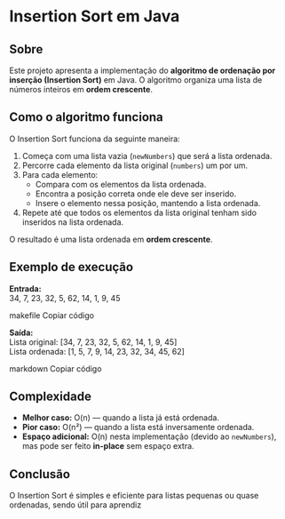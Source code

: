 # Insertion Sort em Java

## Sobre

Este projeto apresenta a implementação do **algoritmo de ordenação por inserção (Insertion Sort)** em Java. O algoritmo organiza uma lista de números inteiros em **ordem crescente**.

## Como o algoritmo funciona

O Insertion Sort funciona da seguinte maneira:

1. Começa com uma lista vazia (`newNumbers`) que será a lista ordenada.
2. Percorre cada elemento da lista original (`numbers`) um por um.
3. Para cada elemento:
   - Compara com os elementos da lista ordenada.
   - Encontra a posição correta onde ele deve ser inserido.
   - Insere o elemento nessa posição, mantendo a lista ordenada.
4. Repete até que todos os elementos da lista original tenham sido inseridos na lista ordenada.

O resultado é uma lista ordenada em **ordem crescente**.

## Exemplo de execução

**Entrada:**  
34, 7, 23, 32, 5, 62, 14, 1, 9, 45

makefile
Copiar código

**Saída:**  
Lista original: [34, 7, 23, 32, 5, 62, 14, 1, 9, 45]  
Lista ordenada: [1, 5, 7, 9, 14, 23, 32, 34, 45, 62]

markdown
Copiar código

## Complexidade

- **Melhor caso:** O(n) — quando a lista já está ordenada.
- **Pior caso:** O(n²) — quando a lista está inversamente ordenada.
- **Espaço adicional:** O(n) nesta implementação (devido ao `newNumbers`), mas pode ser feito **in-place** sem espaço extra.

## Conclusão

O Insertion Sort é simples e eficiente para listas pequenas ou quase ordenadas, sendo útil para aprendiz
